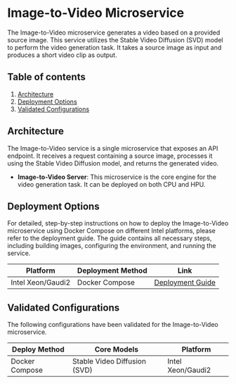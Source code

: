 # Image-to-Video Microservice

The Image-to-Video microservice generates a video based on a provided source image. This service utilizes the Stable Video Diffusion (SVD) model to perform the video generation task. It takes a source image as input and produces a short video clip as output.

## Table of contents

1.  [Architecture](#architecture)
2.  [Deployment Options](#deployment-options)
3.  [Validated Configurations](#validated-configurations)

## Architecture

The Image-to-Video service is a single microservice that exposes an API endpoint. It receives a request containing a source image, processes it using the Stable Video Diffusion model, and returns the generated video.

-   **Image-to-Video Server**: This microservice is the core engine for the video generation task. It can be deployed on both CPU and HPU.

## Deployment Options

For detailed, step-by-step instructions on how to deploy the Image-to-Video microservice using Docker Compose on different Intel platforms, please refer to the deployment guide. The guide contains all necessary steps, including building images, configuring the environment, and running the service.

| Platform          | Deployment Method | Link                                                       |
| ----------------- | ----------------- | ---------------------------------------------------------- |
| Intel Xeon/Gaudi2 | Docker Compose    | [Deployment Guide](../deployment/docker_compose/README.md) |

## Validated Configurations

The following configurations have been validated for the Image-to-Video microservice.

| **Deploy Method** | **Core Models**             | **Platform**      |
| ----------------- | --------------------------- | ----------------- |
| Docker Compose    | Stable Video Diffusion (SVD)| Intel Xeon/Gaudi2 |
